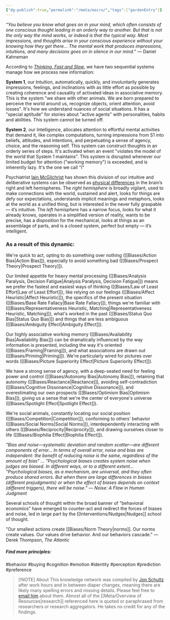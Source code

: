 ```yaml
---
{"dg-publish":true,"permalink":"/meta/macro/","tags":["gardenEntry"]}
---
```



*“You believe you know what goes on in your mind, which often consists of one conscious thought leading in an orderly way to another. But that is not the only way the mind works, or indeed is that the typical way. Most impressions, and thoughts arise in your conscious experience without your knowing how they get there… The mental work that produces impressions, intuitions, and many decisions goes on in silence in our mind.”* — Daniel Kahneman

According to [*Thinking, Fast and Slow*](https://bookshop.org/p/books/thinking-fast-and-slow-daniel-kahneman/943943), we have two sequential systems manage how we process new information: 

**System 1**, our Intuition, automatically, quickly, and involuntarily generates impressions, feelings, and inclinations with as little effort as possible by creating coherence and causality of activated ideas in associative memory. This is the system "we share with other animals. We are born prepared to perceive the world around us, recognize objects, orient attention, avoid losses". It's how we understand nuances of social situations. It has a "special aptitude" for stories about "active agents" with personalities, habits and abilities. This system cannot be turned off. 

**System 2**, our Intelligence, allocates attention to effortful mental activities that demand it, like complex computations, turning impressions from S1 into beliefs, attitudes, and intentions, and perpetuating a sense of agency, choice, and the reasoning self. This system can construct thoughts in an orderly series of steps. It's activated when an event "violates the model of the world that System 1 maintains". This system is disrupted whenever our limited budget for attention ("working memory") is exceeded, and is inherently lazy. It's the one we call "I"

Psychiatrist [Iain McGilchrist](http://www.iainmcgilchrist.com/) has shown this division of our intuitive and deliberative systems can be observed as [physical differences](https://www.ted.com/talks/iain_mcgilchrist_the_divided_brain) in the brain’s right and left hemispheres. The _right hemisphere_ is broadly vigilant, used to make connections with the world, sustained and alert, looks for things are defy our expectations, understands implicit meanings and metaphors, looks at the world as a unified thing, but is interested in the never fully graspable — it’s intuitive. The _left hemisphere_ has a narrow focus, looks for what it already knows, operates in a simplified version of reality, wants to be precise, has a disposition for the mechanical, looks at things as an assemblage of parts, and is a closed system, perfect but empty — it’s intelligent.

### As a result of this dynamic: 

We're quick to act, opting to do something over nothing ([[Biases/Action Bias\|Action Bias]]), especially to avoid something bad ([[Biases/Prospect Theory\|Prospect Theory]]).

Our limited appetite for heavy mental processing ([[Biases/Analysis Paralysis, Decision Fatigue\|Analysis Paralysis, Decision Fatigue]]) means we prefer the fastest and easiest ways of thinking ([[Biases/Law of Least Effort\|Law of Least Effort]]), like relying on our feelings ([[Biases/Affect Heuristic\|Affect Heuristic]]), the specifics of the present situation ([[Biases/Base Rate Fallacy\|Base Rate Fallacy]]), things we're familiar with ([[Biases/Representativeness Heuristic, Matching\|Representativeness Heuristic, Matching]]), what's worked in the past ([[Biases/Status Quo Bias\|Status Quo Bias]]) and things that are less ambiguous ([[Biases/Ambiguity Effect\|Ambiguity Effect]]).

Our highly associative working memory ([[Biases/Availability Bias\|Availability Bias]]) can be dramatically influenced by the way information is presented, including the way it's oriented ([[Biases/Framing\|Framing]]), and what associations are drawn out ([[Biases/Priming\|Priming]]). We're particularly wired for pictures over words ([[Biases/Picture Superiority Effect\|Picture Superiority Effect]]).

We have a strong sense of agency, with a deep-seated need for feeling power and control ([[Biases/Autonomy Bias\|Autonomy Bias]]), retaining that autonomy ([[Biases/Reactance\|Reactance]]), avoiding self-contradiction ([[Biases/Cognitive Dissonance\|Cognitive Dissonance]]), and overestimating our own prospects ([[Biases/Optimism Bias\|Optimism Bias]]), giving us a sense that we're the center of everyone's universe ([[Biases/Spotlight Effect\|Spotlight Effect]]). 

We're social animals, constantly locating our social position ([[Biases/Competition\|Competition]]), conforming to others' behavior ([[Biases/Social Norms\|Social Norms]]), interdependently interacting with others ([[Biases/Reciprocity\|Reciprocity]]), and drawing ourselves closer to life ([[Biases/Biophilia Effect\|Biophilia Effect]]).

*"Bias and noise—systematic deviation and random scatter—are different components of error... In terms of overall error, noise and bias are independent: the benefit of reducing noise is the same, regardless of the amount of bias" ... "Psychological biases creates system noise when judges are biased. In different ways, or to a different extent... "Psychological biases, as a mechanism, are universal, and they often produce shared errors. But when there are large differences in biases (different prejudgments) or when the effect of biases depends on context (different triggers), there will be noise." — Noise: A Flaw in Human Judgment*

Several schools of thought within the broad banner of "behavioral economics" have emerged to counter-act and redirect the forces of biases and noise, led in large part by the [[Interventions/Nudges\|Nudges]] school of thought.

"Our smallest actions create [[Biases/Norm Theory\|norms]]. Our norms create values. Our values drive behavior. And our behaviors cascade." — Derek Thompson, *The Atlantic* 

##### Find more principles: 

#behavior 
#buying 
#cognition 
#emotion 
#identity 
#perception
#prediction 
#preference 



> [!NOTE] About
> This knowledge network was compiled by [Jon Schultz](https://jonschultz.work/) after work hours and in between diaper changes, meaning there are likely many spelling errors and missing details. Please feel free to [email him](mailto:jonschultz@hey.com) about them. Almost all of the [[Meta/Overview of Resources\|research]] referenced here is quoted or paraphrased from researchers or research aggregators. He takes no credit for any of the findings. 
